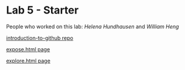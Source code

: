 # Lab 5 - Starter
People who worked on this lab: *Helena Hundhausen* and *William Heng* 

[introduction-to-github repo](https://github.com/hhundhausen/introduction-to-github)

[expose.html page](/Lab5_Starter/blob/master/expose.html)

[explore.html page](/hhundhausen/Lab5_Starter/blob/master/explore.html)
